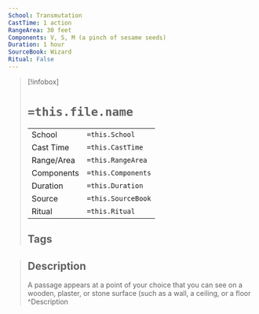 ```yaml
---
School: Transmutation
CastTime: 1 action
RangeArea: 30 feet
Components: V, S, M (a pinch of sesame seeds)
Duration: 1 hour
SourceBook: Wizard
Ritual: False
---
```

> [!infobox]
>
> # `=this.file.name`
> |            |                    |
> | ---------- | ------------------ |
> | School     | `=this.School`     |
> | Cast Time  | `=this.CastTime`   |
> | Range/Area | `=this.RangeArea`  |
> | Components | `=this.Components` |
> | Duration   | `=this.Duration`   |
> | Source     | `=this.SourceBook` |
> | Ritual     | `=this.Ritual`     |
>## Tags
>

> ## Description
> A passage appears at a point of your choice that you can see on a wooden, plaster, or stone surface (such as a wall, a ceiling, or a floor
> ^Description